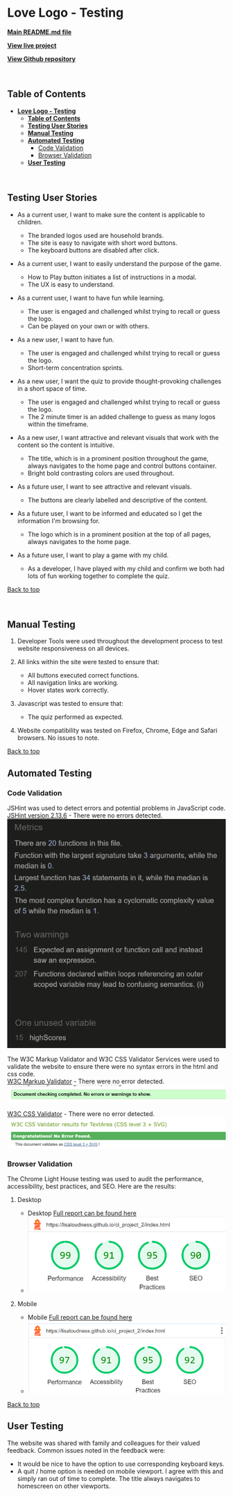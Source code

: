 # **Love Logo - Testing**

**[Main README.md file](/README.md)**

**[View live project](https://lisaloudness.github.io/ci_project_2/)**

**[View Github repository](https://github.com/lisaloudness/ci_project_2)**

</br>

## **Table of Contents**

- [**Love Logo - Testing**](#love-logo---testing)
  - [**Table of Contents**](#table-of-contents)
  - [**Testing User Stories**](#testing-user-stories)
  - [**Manual Testing**](#manual-testing)
  - [**Automated Testing**](#automated-testing)
    - [Code Validation](#code-validation)
    - [Browser Validation](#browser-validation)
  - [**User Testing**](#user-testing)

</br>

## **Testing User Stories**

- As a current user, I want to make sure the content is applicable to children.
  - The branded logos used are household brands.
  - The site is easy to navigate with short word buttons.
  - The keyboard buttons are disabled after click.

- As a current user, I want to easily understand the purpose of the game.
  - How to Play button initiates a list of instructions in a modal.
  - The UX is easy to understand.
  
- As a current user, I want to have fun while learning.
  - The user is engaged and challenged whilst trying to recall or guess the logo.
  - Can be played on your own or with others.
  
- As a new user, I want to have fun.
  - The user is engaged and challenged whilst trying to recall or guess the logo.
  - Short-term concentration sprints.
  
- As a new user, I want the quiz to provide thought-provoking challenges in a short space of time.
  - The user is engaged and challenged whilst trying to recall or guess the logo.
  - The 2 minute timer is an added challenge to guess as many logos within the timeframe.
  
- As a new user, I want attractive and relevant visuals that work with the content so the content is intuitive.
  - The title, which is in a prominent position throughout the game, always navigates to the home page and control buttons container.
  - Bright bold contrasting colors are used throughout.

- As a future user, I want to see attractive and relevant visuals.
  - The buttons are clearly labelled and descriptive of the content.
- As a future user, I want to be informed and educated so I get the information I'm browsing for.
  - The logo which is in a prominent position at the top of all pages, always navigates to the home page.
  
- As a future user, I want to play a game with my child.
  - As a developer, I have played with my child and confirm we both had lots of fun working together to complete the quiz.

[Back to top](#love-logo---testing)

</br>

## **Manual Testing**

1. Developer Tools were used throughout the development process to test website responsiveness on all devices.

2. All links within the site were tested to ensure that:
   - All buttons executed correct functions.
   - All navigation links are working.
   - Hover states work correctly.

3. Javascript was tested to ensure that:
   - The quiz performed as expected.

4. Website compatibility was tested on Firefox, Chrome, Edge and Safari browsers. No issues to note.

[Back to top](#love-logo---testing)
</br>

## **Automated Testing**

### Code Validation

JSHint was used to detect errors and potential problems in JavaScript code.
[JSHint version 2.13.6](https://jshint.com/) - There were no errors detected.
![JS Validation, no error detected](jshint.png "HTML Validation, no error detected")

The W3C Markup Validator and W3C CSS Validator Services were used to validate the website to ensure there were no syntax errors in the html and css code.  
[W3C Markup Validator](https://validator.w3.org) - There were no error detected.
![HTML Validation, no error detected](w3_index.png "HTML Validation, no error detected")

[W3C CSS Validator](https://jigsaw.w3.org/css-validator/) - There were no error detected.
![CSS Validator, no error detected](w3_css.png "CSS Validation, no error detected")

### Browser Validation

The Chrome Light House testing was used to audit the performance, accessibility, best practices, and SEO. Here are the results:

1. Desktop
   - Desktop [Full report can be found here](LHdesktop.json)
   - ![Desktop Load Results](LHdesktop.png "Light House Desktop Results")

2. Mobile
   - Mobile [Full report can be found here](assets/testing/LHmobile.json)
   - ![Mobile Facilities Page Results](LHmobile.png "Light House mobile results")

[Back to top](#love-logo---testing)
</br>

## **User Testing**

The website was shared with family and colleagues for their valued feedback. Common issues noted in the feedback were:

- It would be nice to have the option to use corresponding keyboard keys.
- A quit / home option is needed on mobile viewport. I agree with this and simply ran out of time to complete. The title always navigates to homescreen on other viewports.  
  
